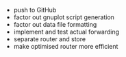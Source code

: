 - push to GitHub
- factor out gnuplot script generation
- factor out data file formatting
- implement and test actual forwarding
- separate router and store
- make optimised router more efficient